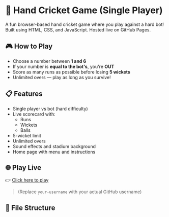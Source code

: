 # 🏏 Hand Cricket Game (Single Player)

A fun browser-based hand cricket game where you play against a hard bot! Built using HTML, CSS, and JavaScript. Hosted live on GitHub Pages.

## 🎮 How to Play
- Choose a number between **1 and 6**
- If your number is **equal to the bot's**, you're **OUT**
- Score as many runs as possible before losing **5 wickets**
- Unlimited overs — play as long as you survive!

## 📋 Features
- Single player vs bot (hard difficulty)
- Live scorecard with:
  - Runs
  - Wickets
  - Balls
- 5-wicket limit
- Unlimited overs
- Sound effects and stadium background
- Home page with menu and instructions

## 🌐 Play Live
👉 [Click here to play](https://your-username.github.io/handcricket-game/)

> (Replace `your-username` with your actual GitHub username)

## 📁 File Structure

